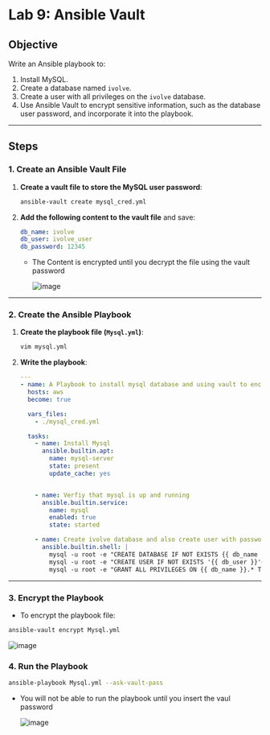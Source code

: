 # Lab 9: Ansible Vault  

## Objective  
Write an Ansible playbook to:  
1. Install MySQL.  
2. Create a database named `ivolve`.  
3. Create a user with all privileges on the `ivolve` database.  
4. Use Ansible Vault to encrypt sensitive information, such as the database user password, and incorporate it into the playbook.

---

## Steps  

### 1. Create an Ansible Vault File  

1. **Create a vault file to store the MySQL user password**:  
    ```bash
    ansible-vault create mysql_cred.yml
    ```

2. **Add the following content to the vault file** and save:  
    ```yaml
    db_name: ivolve
    db_user: ivolve_user
    db_password: 12345
    ```
    - The Content is encrypted until you decrypt the file using the vault password
   
      ![image](https://github.com/user-attachments/assets/1d029061-ef13-4b5a-b3e1-0435f8b09c28)

---

### 2. Create the Ansible Playbook  

1. **Create the playbook file (`Mysql.yml`)**:  
    ```bash
    vim mysql.yml
    ```

2. **Write the playbook**:  
    ```yaml
    ---
    - name: A Playbook to install mysql database and using vault to encrypt sensitive data
      hosts: aws
      become: true
    
      vars_files:
        - ./mysql_cred.yml
    
      tasks:
        - name: Install Mysql
          ansible.builtin.apt:
            name: mysql-server
            state: present
            update_cache: yes
    
    
        - name: Verfiy that mysql is up and running
          ansible.builtin.service:
            name: mysql
            enabled: true
            state: started
    
        - name: Create ivolve database and also create user with password and give him privileges
          ansible.builtin.shell: |
            mysql -u root -e "CREATE DATABASE IF NOT EXISTS {{ db_name }} CHARACTER SET utf8mb4 COLLATE utf8mb4_unicode_ci;"
            mysql -u root -e "CREATE USER IF NOT EXISTS '{{ db_user }}'@'%' IDENTIFIED BY '{{ db_pass }}';"
            mysql -u root -e "GRANT ALL PRIVILEGES ON {{ db_name }}.* TO '{{ db_user }}'@'%'; FLUSH PRIVILEGES;"

    ```

---

### 3. Encrypt the Playbook  

 - To encrypt the playbook file:
    
 ```bash
 ansible-vault encrypt Mysql.yml
 ```
  ![image](https://github.com/user-attachments/assets/3f5ed1aa-1973-4702-97c7-4022fd11f6c0)

### 4. Run the Playbook  

      
```bash
ansible-playbook Mysql.yml --ask-vault-pass
```

- You will not be able to run the playbook until you insert the vaul password
    
    ![image](https://github.com/user-attachments/assets/1be583dc-49ce-4311-b9d0-5e987dd67d7f)


